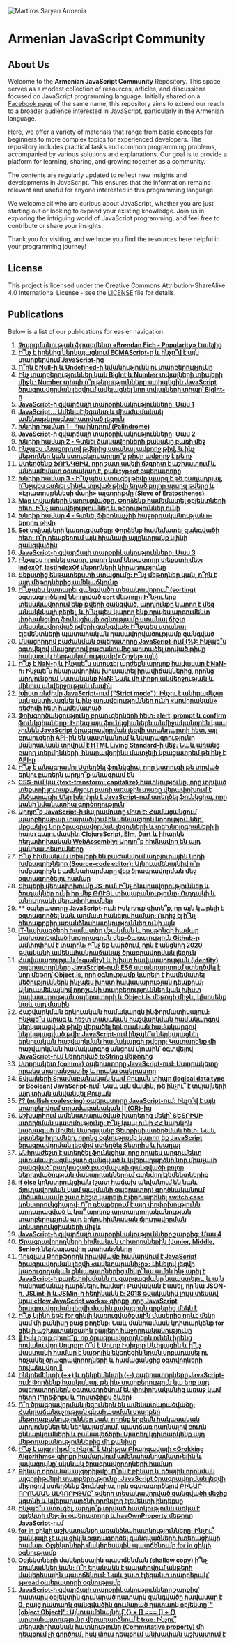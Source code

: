 ![Martiros Saryan Armenia](./assets/Martiros_Saryan_Armenia.jpg)

# Armenian JavaScript Community

## About Us

Welcome to the **Armenian JavaScript Community** Repository. This space serves as a modest collection of resources, articles, and discussions focused on JavaScript programming language. Initially shared on a [Facebook page](https://www.facebook.com/armjscom) of the same name, this repository aims to extend our reach to a broader audience interested in JavaScript, particularly in the Armenian language.

Here, we offer a variety of materials that range from basic concepts for beginners to more complex topics for experienced developers. The repository includes practical tasks and common programming problems, accompanied by various solutions and explanations. Our goal is to provide a platform for learning, sharing, and growing together as a community.

The contents are regularly updated to reflect new insights and developments in JavaScript. This ensures that the information remains relevant and useful for anyone interested in this programming language.

We welcome all who are curious about JavaScript, whether you are just starting out or looking to expand your existing knowledge. Join us in exploring the intriguing world of JavaScript programming, and feel free to contribute or share your insights.

Thank you for visiting, and we hope you find the resources here helpful in your programming journey!

## License

This project is licensed under the Creative Commons Attribution-ShareAlike 4.0 International License - see the [LICENSE](./LICENSE) file for details.

## Publications

Below is a list of our publications for easier navigation:

1. [**Թարգմանության ֆրագմենտ «Brendan Eich - Popularity» էսսեյից**](./publications/Translated%20fragment%20from%20Brendan%20Eichs%20Popularity.hy.md)
2. [**Ի՞նչ է իրենից ներկայացնում ECMAScript-ը և ինչո՞վ է այն տարբերվում JavaScript-ից**](./publications/Understanding%20ECMAScript.hy.md)
3. [**Ո՞րն է Null-ի և Undefined-ի նմանությունն ու տարբերությունը**](./publications/Null%20vs%20Undefined.hy.md)
4. [**Ինչ տարբերություններ կան BigInt և Number տվյալների տիպերի միջև: Number տիպի ո՞ր թերությունները ստիպեցին JavaScript ծրագրավորման լեզվում ավելացնել նոր տվյալների տիպը՝ BigInt-ը**](./publications/Exploring%20JavaScripts%20Numeric%20Type%20BigInt.hy.md)
5. [**JavaScript-ի զվարճալի տարօրինակությունները։ Մաս 1**](./publications/The%20fun%20quirks%20of%20JavaScript%20-%20Part1.hy.md)
6. [**JavaScript… Ամենաէլեգանտ և միաժամանակ ամենաթերագնահատված լեզուն**](./publications/The%20Untold%20Story%20of%20JavaScript.hy.md)
7. [**Խնդիր համար 1 - Պալինդրոմ (Palindrome)**](./publications/Exploring%20Palindromes%20in%20JavaScript.hy.md)
8. [**JavaScript-ի զվարճալի տարօրինակությունները։ Մաս 2**](./publications/Decoding%20the%20Bizarre%20Expression%20That%20Yields%20`fail`.hy.md)
9. [**Խնդիր համար 2 - Գտնել ձայնավորների քանակը բառի մեջ**](./publications/Vowel%20Quest%20-%20Hunting%20for%20Vowels%20within%20Words.hy.md)
10. [**Ինչպես մնացորդով թվերից ստանալ ամբողջ թիվ, և ինչ մեթոդներ կան ստուգելու արդյո՞ք թիվը ամբողջ է թե ոչ**](./publications/JavaScripts%20Numeric%20Nitty-Gritty.hy.md)
11. [**Ստեղծենք ՖՈՒՆԿՑԻԱ, որը շատ ավելի ճշգրիտ է աշխատում և անհամեմատ օգտակար է, քան typeof օպերատորը**](./publications/Enhancing%20Type%20Identification.hy.md)
12. [**Խնդիր համար 3 - Ի՞նչպես ստուգել թիվը պարզ է թե բաղադրյալ, ի՞նչպես գտնել մինչև տրված թիվը եղած բոլոր պարզ թվերը և «Էրատոսթենեսի մաղի» ալգորիթմը (Sieve of Eratosthenes)**](./publications/Prime%20Numbers%20and%20Sieve%20of%20Eratosthenes.hy.md)
13. [**Map տվյալների կառուցվածքը. Փորձենք համեմատել օբյեկտների հետ. Ի՞նչ առավելություններ և թերություններ ունի**](./publications/Unraveling%20the%20Power%20of%20JavaScripts%20Map%20Data%20Structure.hy.md)
14. [**Խնդիր համար 4 - Գտնել Ֆիբոնաչչիի հաջորդականության n-երորդ թիվը**](./publications/Delving%20into%20Fibonacci%20Numbers.hy.md)
15. [**Set տվյալների կառուցվածքը: Փորձենք համեմատել զանգվածի հետ: Ո՞ր դեպքերում այն հիանալի այլընտրանք կլինի զանգվածին**](./publications/Set%20Data%20Structure.hy.md)
16. [**JavaScript-ի զվարճալի տարօրինակությունները։ Մաս 3**](./publications/Unraveling%20parseInt%20and%20its%20Unusual%20Output.hy.md)
17. [**Ինչպես որոնել տառը, բառը կամ ենթատողը տեքստի մեջ։ indexOf, lastIndexOf մեթոդների կիրառությունը**](./publications/Mastering%20Substring%20Searches%20in%20JavaScript.hy.md)
18. [**Տեքստից ենթատեքստի ստացումը: Ի՞նչ մեթոդներ կան, ո՞րն է այդ մեթոդներից ամենաճկունը**](./publications/Harnessing%20Built-in%20Methods%20for%20Efficient%20Substring%20Extraction.hy.md)
19. [**Ի՞նչպես կատարել զանգվածի տեսակավորում՝ (sorting) օգտագործելով ներդրված sort մեթոդը։ Ի՞նչու երբ տեսակավորում ենք թվերի զանգված, արդյունքը կարող է մեզ անակնկալի բերել, և ի՞նչպես կարող ենք որպես արգումենտ փոխանցվող ֆունկցիայի օգնությամբ ստանալ ճիշտ տեսակավորված թվերի զանգված։ Ի՞նչպես ստանալ էլեմենտների պատահական դասավորվածությամբ զանգված**](./publications/Arrays%20Sort%20Method%20Quirks%20and%20Functionality.hy.md)
20. [**Մնացորդով բաժանման օպերատորը JavaScript-ում (%): Ինչպե՞ս օգտվելով մնացորդով բաժանումից արտածել տրված թիվը հակառակ հերթականությամբ(«Շրջել» այն)**](./publications/Unlocking%20JavaScripts%20Remainder%20Operator.hy.md)
21. [**Ի՞նչ է NaN-ը և ինչպե՞ս ստուգել արժեքն արդյոք հավասար է NaN-ի: Ինչպե՞ս հնարավորինս խուսափել իրավիճակներից, որոնց արդյունքում կստանանք NaN: Նաև մի փոքր անվերջության և մինուս անվերջության մասին**](./publications/The%20Mysteries%20of%20the%20NaN.hy.md)
22. [**Խիստ ռեժիմը JavaScript-ում ("Strict mode"): Ինչու է անհրաժեշտ այն ակտիվացնել և ինչ առավելություններ ունի «սովորական» ռեժիմի հետ համեմատած**](./publications/JavaScript%20Strict%20Mode%20Directive%20and%20Its%20Impact.hy.md)
23. [**Փոխգործակցությունը բրաուզերների հետ։ alert, prompt և confirm ֆունկցիաները։ Ի դեպ այս ֆունկցիաներն անմիջականորեն կապ չունեն JavaScript ծրագրավորման լեզվի ստանդարտի հետ, այլ բրաուզերի API-ին են պատկանում և նկարագրությունը մանրամասն տրվում է HTML Living Standard-ի մեջ։ Նաև առանց բարդ տերմինների, հնարավորինս մատչելի կբացատրեմ թե ինչ է API-ը**](./publications/Understanding%20API%20Concept.hy.md)
24. [**Ի՞նչ է անագրամը: Ստեղծել ֆունկցիա, որը կստուգի թե տրված երկու բառերն արդյո՞ք անագրամ են**](./publications/Exploring%20Anagram%20Detection%20and%20Solutions%20in%20JavaScript.hy.md)
25. [**CSS-ում կա {text-transform: capitalize} հատկությունը, որը տրված տեքստի յուրաքանչյուր բառի առաջին տառը վերափոխում է մեծատառի։ Մեր խնդիրն է JavaScript-ում ստեղծել ֆունկցիա, որը կանի նմանատիպ գործողություն**](./publications/Crafting%20a%20Function%20to%20Capitalize%20Words%20in%20a%20Sentence.hy.md)
26. [**Արդյո՞ք JavaScript-ի մայրամուտը մոտ է: Համացանցում պարբերաբար տարածվում են սենսացիոն նորություններ` մրցակից նոր ծրագրավորման լեզուների և տեխնոլոգիաների ի հայտ գալու մասին: ClojureScript, Elm, Dart և իհարկե հեղափոխական WebAssembly: Արդյո՞ք հիմնավոր են այդ կանխատեսումները**](./publications/The%20Future%20of%20JavaScript%20Amidst%20Rising%20Competitors.hy.md)
27. [**Ի՞նչ հիմնական տիպերի են բաժանվում աղբյուրային կոդի խմբագրիչները (Source-code editor): Այնուամենայնիվ ո՞ր խմբագրիչն է ամենահարմարը վեբ ծրագրավորման մեջ օգտագործելու համար**](./publications/Navigating%20the%20Landscape%20of%20Source%20Code%20Editors.hy.md)
28. [**Տիպերի վերափոխումը JS-ում։ Ի՞նչ հնարավորություններ և ծուղակներ ունի իր մեջ ԹՈՒՅԼ տիպաբանությունը։ Ուղղակի և անուղղակի վերափոխումներ**](./publications/Understanding%20JavaScripts%20Loose%20Typing.hy.md)
29. [**\*\* օպերատորը JavaScript-ում: Իսկ դուք գիտե՞ք, որ այն կարելի է օգտագործել նաև արմատ հանելու համար: Ուրիշ էլ ի՞նչ հետաքրքիր առանձնահատկություններ ունի այն**](./publications/Introducing%20the%20Exponentiation%20Operator%20in%20JS.hy.md)
30. [**IT-նախագծերի համատեղ մշակման և հոսթինգի համար նախատեսված խոշորագույն վեբ-ծառայություն Github-ը ամփոփում է տարին։ Ի՞նչ եք կարծում, որն է անցնող 2020 թվականի ամենահանրաճանաչ ծրագրավորման լեզուն**](./publications/Top%20Programming%20Languages%20on%20GitHub.hy.md)
31. [**Հավասարության (equality) և խիստ հավասարության (identity) օպերատորները JavaScript-ում։ ES6 ստանդարտում ստեղծվել է նոր մեթոդ՝ Object.is, որի օգնությամբ կարելի է համեմատել մեծություններն ինչպես խիստ հավասարության դեպքում: Այնուամենայնիվ որոշակի տարբերություններ կան խիստ հավասարության օպերատորի և Object.is մեթոդի միջև, կխոսենք նաև այդ մասին**](./publications/Equality%20vs%20Identity.hy.md)
32. [**Հաշվարկման երկուական համակարգն ինֆորմատիկայում: Ինչպե՞ս արագ և հեշտ տասական հաշվարկման համակարգով ներկայացված թիվը վերածել երկուական համակարգով ներկայացված թվի: JavaScript-ում ինչպե՞ս ներկայացնել երկուական հաշվարկման համակարգի թվերը: Կատարենք մի հաշվարկման համակարգից անցում մյուսին՝ օգտվելով JavaScript-ում ներդրված toString մեթոդից**](./publications/Binary%20System%20-%20The%20Language%20of%20Computers.hy.md)
33. [**Ստորակետ (comma) օպերատորը JavaScript-ում: Ստորակետը որպես տարանջատիչ և որպես օպերատոր**](./publications/How%20the%20Comma%20Operator%20Works.hy.md)
34. [**Տվյալների Տրամաբանական կամ Բուլյան տիպը (logical data type or Boolean) JavaScript-ում: Նաև այն մասին, թե ինչու՞ է տվյալների այդ տիպն անվանվել Բուլյան**](./publications/The%20Influence%20of%20George%20Boole%20in%20Computing.hy.md)
35. [**?? (nullish coalescing) օպերատորը JavaScript-ում: Ինչո՞վ է այն տարբերվում տրամաբանական || (OR)-ից**](./publications/Syntax%20and%20Use%20Cases%20of%20Nullish%20Coalescing.hy.md)
36. [**Աշխարհում ամենատարածված խաղերից մեկի՝ ՏԵՏՐԻՍԻ ստեղծման պատմությունը: Ի՞նչ կապ ունի ՀՀ նախկին նախագահ Արմեն Սարգսյանը Տետրիսի ստեղծման հետ։ Նաև կգտնեք հղումներ, որոնց օգնությամբ կարող եք JavaScript ծրագրավորման լեզվով ստեղծել Տետրիս և խաղալ**](./publications/The%20Birth%20of%20Tetris%20-%20From%20Soviet%20Beginnings%20to%20Global%20Phenomenon.hy.md)
37. [**Անհրաժեշտ է ստեղծել ֆունկցիա, որը որպես արգումենտ կստանա բազմաչափ զանգված և կվերադարձնի նոր միաչափ զանգված՝ բաղկացած բազմաչափ զանգվածի բոլոր ներդրվածության մակարդակներում գտնվող էլեմենտներից**](./publications/Flattening%20Multidimensional%20Arrays%20in%20JavaScript.hy.md)
38. [**if else կոնստրուկցիան (շատ հաճախ անվանում են նաև ճյուղավորման կամ պայմանի օպերատոր) գործնականում մեծամասամբ շատ հեշտ կարելի է փոխարինել switch case կոնստրուկցիայով: Ո՞ր դեպքերում է այդ փոփոխությունն արդարացված և կա՞ արդյոք արտադրողականության տարբերություն այդ երկու հիմնական ճյուղավորման կոնստրուկցիաների միջև**](./publications/Understanding%20Conditional%20Branching%20in%20JavaScript.hy.md)
39. [**JavaScript-ի զվարճալի տարօրինակությունները շարքից: Մաս 4**](./publications/Chaining%20Relational%20Operators%20-%20A%20Peculiar%20Case.hy.md)
40. [**Ծրագրավորողների հիմնական տիտղոսներին (Junior, Middle, Senior) ներկայացվող պահանջները**](./publications/Common%20Myths%20and%20Realities%20about%20Programmer%20Levels.hy.md)
41. [**Դուգլաս Քրոքֆորդն իրավմամբ համարվում է JavaScript ծրագրավորման լեզվի «ավետարանիչը»: Լինելով լեզվի կառուցողական քննադատներից մեկը՝ նա ամեն ինչ արել է JavaScript-ի բարեփոխմանն ու զարգացմանը նպաստելու, և այն հանրաճանաչ դարձնելու համար: Բավական է ասել, որ նա JSON-ի, JSLint-ի և JSMin-ի հեղինակն է: 2018 թվականին լույս տեսավ նրա «How JavaScript works» գիրքը, որը JavaScript ծրագրավորման լեզվի մասին լավագույն գրքերից մեկն է**](./publications/Applying%20Crockfords%20Principles%20in%20Modern%20JS%20Development.hy.md)
42. [**Ի՞նչ կլինի եթե for ցիկլի կառուցվածքային մասերից որևէ մեկը կամ մի քանիսը բաց թողենք: Նաև մանրամասն կդիտարկենք for ցիկլի աշխատանքային քայլերի հաջորդականությունը**](./publications/Mastering%20the%20For%20Loop%20in%20JavaScript.md)
43. [**🤔 Իսկ դուք գիտե՞ք, որ ծրագրավորողներն ունեն իրենց հովանավոր Սուրբը: Ո՞վ է Սուրբ Իսիդոր Սևիլյացին և ի՞նչ վաստակի համար է կաթոլիկ եկեղեցին նրան սրբադասել ու հռչակել ծրագրավորողների և համացանցից օգտվողների հովանավոր 🙂**](./publications/Isidore%20of%20Seville%20-%20Patron%20Saint%20of%20Programmers%20and%20the%20Internet.md)
44. [**Ինկրեմենտի (++) և դեկրեմենտի (--) օպերատորները JavaScript-ում: Փորձենք հասկանալ, թե ինչ տարբերություն կա երբ այդ օպերատորներն օգտագործվում են փոփոխականից առաջ կամ հետո (Պրեֆիքս և Պոստֆիքս ձևեր)**](./publications/Introduction%20to%20Increment%20and%20Decrement%20Operators%20in%20JavaScript.md)
45. [**Ո՞ր ծրագրավորման լեզուներն են ամենատարածվածը։ Հանրաճանաչության գնահատման տարբեր մեթոդաբանություններ կան, որոնք երբեմն հակասական արդյունքներ են ներկայացնում, պատճառ դառնալով բուռն քննարկումների և բանավեճերի։ Այստեղ կդիտարկենք այդ մեթոդաբանություններից մի քանիսը**](./publications/Measuring%20Popularity%20of%20Programming%20Languages.md)
46. [**Ի՞նչ է ալգորիթմը: Ինչու՞ է Ադիթյա Բհարգավայի «Grokking Algorithms» գիրքը համարվում ամենահանրամատչելին և լավագույնը՝ սկսնակ ծրագրավորողների համար**](./publications/Algorithms%20-%20The%20Core%20of%20Problem%20Solving%20in%20Programming.md)
47. [**Բինար որոնման ալգորիթմը: Ո՞րն է բինար և գծային որոնման ալգորիթմերի տարբերությունը: JavaScript ծրագրավորման լեզվի միջոցով ստեղծենք ֆունկցիա, որն օգտագործելով ԲԻՆԱՐ ՈՐՈՆՄԱՆ ԱԼԳՈՐԻԹՄԸ՝ թվերի տեսակավորված զանգվածի մեջից կգտնի և կվերադարձնի որոնվող էլեմենտի ինդեքսը**](./publications/How%20Binary%20Search%20Works.hy.md)
48. [**Ինչպե՞ս ստուգել, արդյո՞ք տրված հատկությունն առկա է օբյեկտի մեջ: in օպերատորը և hasOwnProperty մեթոդը JavaScript-ում**](./publications/Best%20Practices%20for%20Property%20Checking%20in%20JavaScript.hy.md)
49. [**for in ցիկլի աշխատանքի առանձնահատկությունները: Ինչու՞ ցանկալի չէ այս ցիկլն օգտագործել զանգվածների իտերացիայի համար: Օբյեկտների մակերեսային պատճենումը for in ցիկլի օգնությամբ**](./publications/Iterating%20Over%20Object%20Properties%20with%20For-In.hy.md)
50. [**Օբյեկտների մակերեսային պատճենման (shallow copy) ի՞նչ եղանակներ կան: Ո՞ր եղանակն է ապահովում անթերի մակերեսային պատճենում: Նաև շատ էլեգանտ տարբերակ՝ spread օպերատորի օգնությամբ**](./publications/Methods%20for%20Shallow%20Copying%20in%20JavaScript.hy.md)
51. [**JavaScript-ի զվարճալի տարօրինակությունները շարքից՝ դատարկ օբյեկտին գումարած դատարկ զանգվածը հավասար է 0, բայց դատարկ զանգվածին գումարած դատարկ օբյեկտը՝ "[object Object]": Այնուամենայնիվ՝ {} + [] === [] + {} արտահայտությունը վերադարձնում է true: Ինչու՞ տեղափոխական հատկությունը (Commutative property) մի դեպքում չի գործում, իսկ մյուս դեպքում անխափան աշխատում է**](./publications/Exploring%20JavaScripts%20Quirky%20Behaviors%20-%20{}%20+%20[]%20and%20[]%20+%20{}.hy.md)
